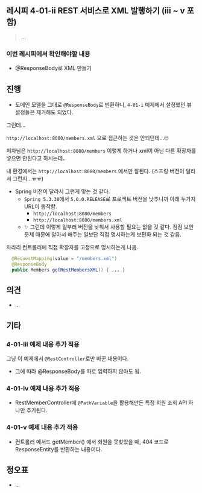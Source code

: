 ## 레시피 4-01-ii REST 서비스로 XML 발행하기 (iii ~ v 포함)

> ...
>

### 이번 레시피에서 확인해야할  내용

* @ResponseBody로 XML 만들기

  

## 진행

* 도메인 모델을 그대로 `@ResponseBody`로 반환하니, `4-01-i` 예제에서 설정했던 뷰 설정들은 제거해도 되었다.

그런데...

`http://localhost:8080/members.xml` 으로 접근하는 것은 안되던데...🙄

저자님은 `http://localhost:8080/members` 이렇게 하거나 xml이 아닌 다른 확장자를 넣으면 안된다고 하시는데..

내 환경에서는  `http://localhost:8080/members` 에서만 잘된다. (스프링 버전이 달라서 그런지...ㅠㅠ)

* Spring 버전이 달라서 그런게 맞는 것 같다.
  * `Spring 5.3.30`에서  `5.0.0.RELEASE`로 프로젝트 버전을 낮추니까 아래 두가지 URL이 동작함.
    * `http://localhost:8080/members`
    * `http://localhost:8080/members.xml`
  * ✨ 그런데 이렇게 일부러 버전을 낮춰서 사용할 필요는 없을 것 같다. 점점 보안 문제 때문에 알아서 해주는 일보단 직접 명시하는게 보편화 되는 것 같음.

차라리 컨트롤러에 직접 확장자를 고정으로 명시하는게 나음.

```java
  @RequestMapping(value = "/members.xml")
  @ResponseBody
  public Members getRestMembersXML() { ... }
```





## 의견

* ...



## 기타

### 4-01-iii 예제 내용 추가 적용

그냥 이 예제에서 `@RestController`로만 바꾼 내용이다.

* 그에 따라 @ResponseBody를 따로 입력하지 않아도 됨.

### 4-01-iv 예제 내용 추가 적용

* RestMemberController에 `@PathVariable`을 활용해만든 특정 회원 조회 API 하나만 추가된다.

### 4-01-v 예제 내용 추가 적용

* 컨트롤러 메서드 getMember()  에서 회원을 못찾았을 때, 404 코드로 ResponseEntity를 반환하는 내용이다.



## 정오표

* ...

